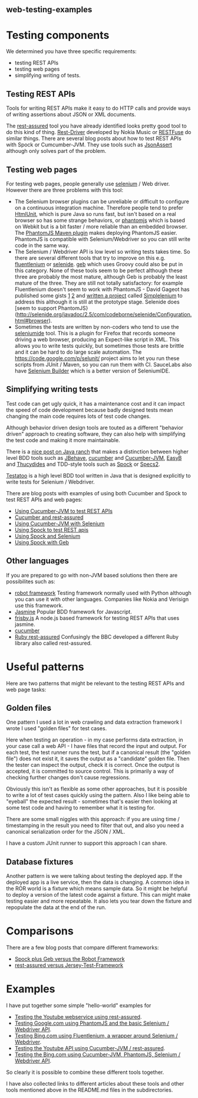 web-testing-examples
--------------------

# Testing components

We determined you have three specific requirements:

- testing REST APIs
- testing web pages
- simplifying writing of tests.

## Testing REST APIs

Tools for writing REST APIs make it easy to do HTTP calls and provide ways of writing assertions about JSON or XML documents.

The [rest-assured](https://code.google.com/p/rest-assured/) tool you have already identified looks pretty good tool to do this kind of thing.  [Rest-Driver](https://github.com/rest-driver/rest-driver) developed by Nokia Music or [RESTFuse](http://developer.eclipsesource.com/restfuse/) do similar things. There are several blog posts about how to test REST APIs with Spock or Cumcumber-JVM. They use tools such as [JsonAssert](https://github.com/skyscreamer/JSONassert) although only solves part of the problem.

## Testing web pages

For testing web pages, people generally use [selenium](http://www.seleniumhq.org/) /  Web driver. However there are three problems with this tool:

- The Selenium browser plugins can be unreliable or difficult to configure on a continuous integration machine. Therefore people tend to prefer [HtmlUnit](http://htmlunit.sourceforge.net/), which is pure Java so runs fast, but isn't based on a real browser so has some strange behaviors, or [phantomjs](http://phantomjs.org/) which is based on Webkit but is a bit faster / more reliable than an embedded browser. The [PhantomJS Maven plugin](https://github.com/klieber/phantomjs-maven-plugin) makes deploying PhantomJS easier. PhantomJS is compatible with Selenium/Webdriver so you can still write code in the same way.
- The Selenium / Webdriver API is low level so writing tests takes time. So there are several different tools that try to improve on this e.g. [fluentlenium](https://github.com/FluentLenium/FluentLenium) or [selenide](http://selenide.org/). [geb](http://www.gebish.org/) which uses Groovy could also be put in this category. None of these tools seem to be perfect although these three are probably the most mature, although Geb is probably the least mature of the three. They are still not totally satisfactory: for example Fluentlenium doesn't seem to work with PhantomJS - David Gageot has published some gists [1](https://gist.github.com/dgageot/4718233) [2](https://gist.github.com/dgageot/4957186) and [written a project](http://blog.javabien.net/2014/04/15/simplelenium-writing-robust-tests-with-selenium/) called [Simplelenium](https://github.com/dgageot/simplelenium) to address this although it is still at the prototype stage. Selenide does [seem to support PhantomJS}(http://selenide.org/javadoc/2.5/com/codeborne/selenide/Configuration.html#browser).
- Sometimes the tests are written by non-coders who tend to use the [seleniumide](http://docs.seleniumhq.org/projects/ide/) tool. This is a plugin for Firefox that records someone driving a web browser, producing an Expect-like script in XML. This allows you to write tests quickly, but sometimes those tests are brittle and it can be hard to do large scale automation. The https://code.google.com/p/selunit/ project aims to let you run these scripts from JUnit /  Maven, so you can run them with CI. SauceLabs also have [Selenium Builder](https://saucelabs.com/builder) which is a better version of SeleniumIDE.

## Simplifying writing tests

Test code can get ugly quick, it has a maintenance cost and it can impact the speed of code development because badly designed tests mean changing the main code requires lots of test code changes. 

Although behavior driven design tools are touted as a different "behavior driven" approach to creating software, they can also help with simplifying the test code and making it more maintainable. 

There is a [nice post on Java ranch](http://www.coderanch.com/t/619414/design/BDD-Action-frameworks) that makes a distinction between higher level BDD tools such as [JBehave](http://jbehave.org/), [cucumber](http://cukes.info/) and [Cucumber-JVM](https://github.com/cucumber/cucumber-jvm), [EasyB](http://easyb.org/) and [Thucydides](http://www.thucydides.info/) and TDD-style tools such as [Spock](http://code.google.com/p/spock) or [Specs2](http://etorreborre.github.io/specs2/). 

[Testatoo](http://www.testatoo.org/) is a high level BDD tool written in Java that is designed explicitly to write tests for Selenium / Webdriver. 

There are blog posts with examples of using both Cucumber and Spock to test REST APIs and web pages:
- [Using Cucumber-JVM to test REST APIs](http://clearqa.blogspot.co.uk/2013/04/fun-with-cucumber-jvm-bdd.html)
- [Cucumber and rest-assured](http://thomassundberg.wordpress.com/2012/11/01/a-restful-web-service/)
- [Using Cucumber-JVM with Selenium](http://roadtoautomation.blogspot.co.uk/2013/11/java-webdriver-bdd-framework-using.html)
- [Using Spock to test REST apis](http://groovy.dzone.com/articles/spock-and-testing-restful-api)
- [Using Spock and Selenium](http://timezra.blogspot.co.uk/2012/01/bdd-with-spock-and-selenium.html)
- [Using Spock with Geb](https://github.com/plsgogame/geb-gradle)

## Other languages

If you are prepared to go with non-JVM based solutions then there are possibilites such as:

- [robot framework](https://github.com/robotframework/robotframework) Testing framework normally used with Python although you can use it with other languages. Companies like Nokia and Verisign use this framework.
- [Jasmine](http://jasmine.github.io/) Popular BDD framework for Javascript.
- [frisby.js](http://frisbyjs.com/) A node.js based framework for testing REST APIs that uses jasmine.
- [cucumber](http://cukes.info/)
- [Ruby rest-assured](https://github.com/BBC/REST-assured) Confusingly the BBC developed a different Ruby library also called rest-assured.

# Useful patterns

Here are two patterns that might be relevant to the testing REST APIs and web page tasks:

## Golden files

One pattern I used a lot in web crawling and data extraction framework I wrote I used "golden files" for test cases. 

Here when testing an operation - in my case performs data extraction, in your case call a web API - I have files that record the input and output. For each test, the test runner runs the test, but if a canonical result (the "golden file") does not exist it, it saves the output as a "candidate" golden file. Then the tester can inspect the output, check it is correct. Once the output is accepted, it is committed to source control. This is primarily a way of checking further changes don't cause regressions. 

Obviously this isn't as flexible as some other approaches, but it is possible to write a lot of test cases quickly using the pattern. Also I like being able to "eyeball" the expected result - sometimes that's easier then looking at some test code and having to remember what it is testing for.

There are some small niggles with this approach: if you are using time / timestamping in the result you need to filter that out, and also you need a canonical serialization order for the JSON / XML.

I have a custom JUnit runner to support this approach I can share.

## Database fixtures

Another pattern is we were talking about testing the deployed app. If the deployed app is a live service, then the data is changing. A common idea in the ROR world is a fixture which means sample data. So it might be helpful to deploy a version of the latest code against a fixture. This can might make testing easier and more repeatable. It also lets you tear down the fixture and repopulate the data at the end of the run.

# Comparisons

There are a few blog posts that compare different frameworks:

- [Spock plus Geb versus the Robot Framework](http://stackoverflow.com/questions/16479539/spock-geb-vs-robot-framework)
- [rest-assured versus Jersey-Test-Framework](http://www.hascode.com/2011/09/rest-assured-vs-jersey-test-framework-testing-your-restful-web-services/)

# Examples

I have put together some simple "hello-world" examples for

- [Testing the Youtube webservice using rest-assured](https://github.com/pataniqa/web-testing-examples/tree/master/rest-assured).
- [Testing Google.com using PhantomJS and the basic Selenium / Webdriver API](https://github.com/pataniqa/web-testing-examples/tree/master/phantomjs).
- [Testing Bing.com using Fluentlenium, a wrapper around Selenium / Webdriver](https://github.com/pataniqa/web-testing-examples/tree/master/fluentlenium).
- [Testing the Youtube API using Cucumber-JVM / rest-assured](https://github.com/pataniqa/web-testing-examples/tree/master/cucumber).
- [Testing the Bing.com using Cucumber-JVM, PhantomJS, Selenium / Webdriver API](https://github.com/pataniqa/web-testing-examples/tree/master/cucumber).

So clearly it is possible to combine these different tools together.

I have also collected links to different articles about these tools and other tools mentioned above in the README.md files in the subdirectories. 
